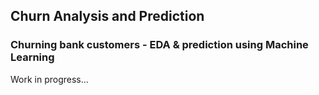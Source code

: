 ## Churn Analysis and Prediction

### Churning bank customers - EDA & prediction using Machine Learning

Work in progress...
